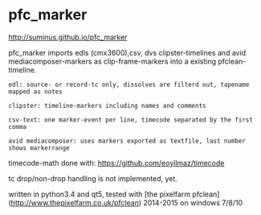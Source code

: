 # pfc_marker

http://suminus.github.io/pfc_marker

pfc_marker imports edls (cmx3600),csv, dvs clipster-timelines and avid mediacomposer-markers as clip-frame-markers into a existing pfclean-timeline.

```
edl: source- or record-tc only, dissolves are filterd out, tapename mapped as notes

clipster: timeline-markers including names and comments

csv-text: one marker-event per line, timecode separated by the first comma

avid mediacomposer: uses markers exported as textfile, last number shows markerrange
```
timecode-math done with: https://github.com/eoyilmaz/timecode

tc drop/non-drop handling is not implemented, yet.

written in python3.4 and qt5, tested with [the pixelfarm pfclean] (http://www.thepixelfarm.co.uk/pfclean) 2014-2015 on windows 7/8/10


